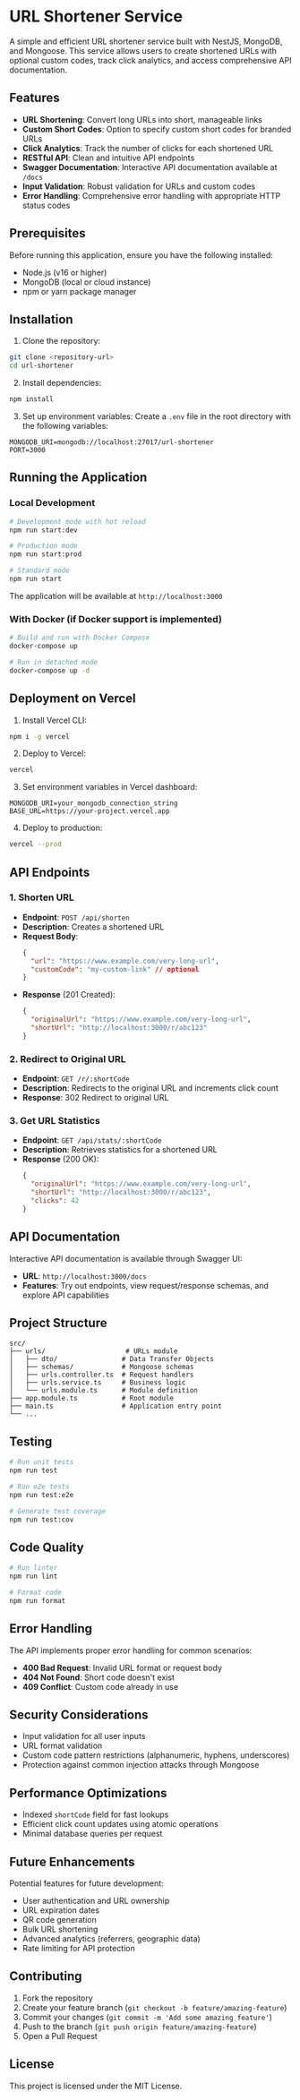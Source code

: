 # URL Shortener Service

A simple and efficient URL shortener service built with NestJS, MongoDB, and Mongoose. This service allows users to create shortened URLs with optional custom codes, track click analytics, and access comprehensive API documentation.

## Features

- **URL Shortening**: Convert long URLs into short, manageable links
- **Custom Short Codes**: Option to specify custom short codes for branded URLs
- **Click Analytics**: Track the number of clicks for each shortened URL
- **RESTful API**: Clean and intuitive API endpoints
- **Swagger Documentation**: Interactive API documentation available at `/docs`
- **Input Validation**: Robust validation for URLs and custom codes
- **Error Handling**: Comprehensive error handling with appropriate HTTP status codes

## Prerequisites

Before running this application, ensure you have the following installed:
- Node.js (v16 or higher)
- MongoDB (local or cloud instance)
- npm or yarn package manager

## Installation

1. Clone the repository:
```bash
git clone <repository-url>
cd url-shortener
```

2. Install dependencies:
```bash
npm install
```

3. Set up environment variables:
Create a `.env` file in the root directory with the following variables:
```env
MONGODB_URI=mongodb://localhost:27017/url-shortener
PORT=3000
```

## Running the Application

### Local Development

```bash
# Development mode with hot reload
npm run start:dev

# Production mode
npm run start:prod

# Standard mode
npm run start
```

The application will be available at `http://localhost:3000`

### With Docker (if Docker support is implemented)

```bash
# Build and run with Docker Compose
docker-compose up

# Run in detached mode
docker-compose up -d
```

## Deployment on Vercel

1. Install Vercel CLI:
```bash
npm i -g vercel
```

2. Deploy to Vercel:
```bash
vercel
```

3. Set environment variables in Vercel dashboard:
```
MONGODB_URI=your_mongodb_connection_string
BASE_URL=https://your-project.vercel.app
```

4. Deploy to production:
```bash
vercel --prod
```

## API Endpoints

### 1. Shorten URL
- **Endpoint**: `POST /api/shorten`
- **Description**: Creates a shortened URL
- **Request Body**:
  ```json
  {
    "url": "https://www.example.com/very-long-url",
    "customCode": "my-custom-link" // optional
  }
  ```
- **Response** (201 Created):
  ```json
  {
    "originalUrl": "https://www.example.com/very-long-url",
    "shortUrl": "http://localhost:3000/r/abc123"
  }
  ```

### 2. Redirect to Original URL
- **Endpoint**: `GET /r/:shortCode`
- **Description**: Redirects to the original URL and increments click count
- **Response**: 302 Redirect to original URL

### 3. Get URL Statistics
- **Endpoint**: `GET /api/stats/:shortCode`
- **Description**: Retrieves statistics for a shortened URL
- **Response** (200 OK):
  ```json
  {
    "originalUrl": "https://www.example.com/very-long-url",
    "shortUrl": "http://localhost:3000/r/abc123",
    "clicks": 42
  }
  ```

## API Documentation

Interactive API documentation is available through Swagger UI:
- **URL**: `http://localhost:3000/docs`
- **Features**: Try out endpoints, view request/response schemas, and explore API capabilities

## Project Structure

```
src/
├── urls/                    # URLs module
│   ├── dto/                # Data Transfer Objects
│   ├── schemas/            # Mongoose schemas
│   ├── urls.controller.ts  # Request handlers
│   ├── urls.service.ts     # Business logic
│   └── urls.module.ts      # Module definition
├── app.module.ts           # Root module
├── main.ts                 # Application entry point
└── ...
```

## Testing

```bash
# Run unit tests
npm run test

# Run e2e tests
npm run test:e2e

# Generate test coverage
npm run test:cov
```

## Code Quality

```bash
# Run linter
npm run lint

# Format code
npm run format
```

## Error Handling

The API implements proper error handling for common scenarios:
- **400 Bad Request**: Invalid URL format or request body
- **404 Not Found**: Short code doesn't exist
- **409 Conflict**: Custom code already in use

## Security Considerations

- Input validation for all user inputs
- URL format validation
- Custom code pattern restrictions (alphanumeric, hyphens, underscores)
- Protection against common injection attacks through Mongoose

## Performance Optimizations

- Indexed `shortCode` field for fast lookups
- Efficient click count updates using atomic operations
- Minimal database queries per request

## Future Enhancements

Potential features for future development:
- User authentication and URL ownership
- URL expiration dates
- QR code generation
- Bulk URL shortening
- Advanced analytics (referrers, geographic data)
- Rate limiting for API protection

## Contributing

1. Fork the repository
2. Create your feature branch (`git checkout -b feature/amazing-feature`)
3. Commit your changes (`git commit -m 'Add some amazing feature'`)
4. Push to the branch (`git push origin feature/amazing-feature`)
5. Open a Pull Request

## License

This project is licensed under the MIT License.